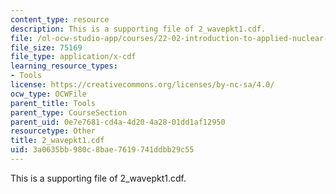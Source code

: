 ```yaml
---
content_type: resource
description: This is a supporting file of 2_wavepkt1.cdf.
file: /ol-ocw-studio-app/courses/22-02-introduction-to-applied-nuclear-physics-spring-2012/3a0635bb980c8bae7619741ddbb29c55_2_wavepkt1.cdf
file_size: 75169
file_type: application/x-cdf
learning_resource_types:
- Tools
license: https://creativecommons.org/licenses/by-nc-sa/4.0/
ocw_type: OCWFile
parent_title: Tools
parent_type: CourseSection
parent_uid: 0e7e7681-cd4a-4d20-4a28-01dd1af12950
resourcetype: Other
title: 2_wavepkt1.cdf
uid: 3a0635bb-980c-8bae-7619-741ddbb29c55
---
```

This is a supporting file of 2_wavepkt1.cdf.
